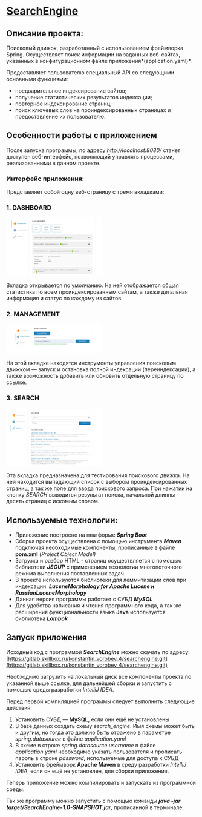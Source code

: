 # <u>SearchEngine</u>

## Описание проекта:
Поисковый движок, разработанный с использованием фреймворка Spring.
Осуществляет поиск информации на заданных веб-сайтах, указанных
в конфигурационном файле приложения*(application.yaml)*.    

Предоставляет пользователю специальный API со следующими основными 
функциями:  
 - предварительное индексирование сайтов;
 - получение статистических результатов индексации;
 - повторное индексирование страниц;
 - поиск ключевых слов на проиндексированных страницах и предоставление 
их пользователю.

## Особенности работы с приложением
После запуска программы, по адресу *http://localhost:8080/* станет доступен
веб-интерфейс, позволяющий управлять процессами, реализованными
в данном проекте.   

### Интерфейс приложения:
Представляет собой одну веб-страницу с тремя вкладками:  

### 1. DASHBOARD
<img src="./readme_items/DASHBOARD.png" width="50%"/>

Вкладка открывается по умолчанию. На ней
отображается общая статистика по всем проиндексированным сайтам, а также
детальная информация и статус по каждому из сайтов.

### 2. MANAGEMENT
<img src="./readme_items/MANAGEMENT.png" width="50%"/>

На этой вкладке находятся инструменты управления
поисковым движком — запуск и остановка полной индексации
(переиндексации), а также возможность добавить или обновить
отдельную страницу по ссылке.

### 3. SEARCH
<img src="./readme_items/SEARCH.png" width="50%"/>

Эта вкладка предназначена для тестирования поискового
движка. На ней находится выпадающий список с выбором проиндексированных 
страниц, а так же поле для ввода поискового запроса. При нажатии на кнопку
*SEARCH* выводится результат поиска, начальной длинны - десять страниц с 
искомым словом.

## Используемые технологии:
 - Приложение построено на платформе ***Spring Boot***
 - Сборка проекта осуществлена с помощью инструмента ***Maven*** 
   подключая необходимые компоненты, прописанные в файле **pom.xml** *(Project Object Model)*
 - Загрузка и разбор HTML - страниц осуществляется с помощью библиотеки ***JSOUP***
   с применением технологии многопоточного режима выполнения поставленных задач.
 - В проекте используются библиотеки для леммитизации слов при индексации: 
   ***LuceneMorphology for Apache Lucene и RussianLuceneMorphology***
 - Данная версия программы работает с СУБД ***MySQL***
 - Для удобства написания и чтения программного кода, а так же расширения 
   функциональности языка **Java** используется библиотека ***Lombok***

## Запуск приложения
Исходный код с программой ***SearchEngine*** можно скачать по адресу:
[https://gitlab.skillbox.ru/konstantin_vorobev_4/searchengine.git](https://gitlab.skillbox.ru/konstantin_vorobev_4/searchengine.git)

Необходимо загрузить на локальный диск все компоненты проекта по указанной выше ссылке,
для дальнейшей сборки и запустить с помощью среды разработки *IntelliJ IDEA*.

Перед первой компиляцией программы следует выполнить следующие действия:

1. Установить СУБД — **MySQL**, если они ещё не установлены
2. В базе данных создать схему *search_engine*. Имя схемы может быть и другим, 
   но тогда это должно быть отражено в параметре *spring.datasource* в файле *application.yaml*
3. В схеме в строке *spring.datasource.username* в файле *application.yaml* необходимо указать 
   пользователя и прописать пароль в строке *password*, используемые для доступа к СУБД
4. Установить фреймворк **Apache Maven** в среду разработки *IntelliJ IDEA*, если он ещё 
   не установлен, для сборки приложения.

Теперь приложение можно компилировать и запускать из программной среды.  

Так же программу можно запустить с помощью команды ***java -jar target/SearchEngine-1.0-SNAPSHOT.jar***,
прописанной в терминале.


  





